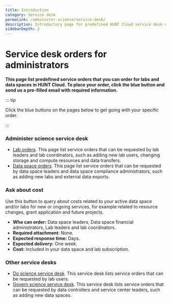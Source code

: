 ```yaml
---
title: Introduction
category: Service desk
permalink: /administer-science/service-desk/
description: Introductory page for predefined HUNT Cloud service desk orders.
sidebarDepth: 2
---
```


# Service desk orders for administrators

**This page list predefined service orders that you can order for labs and data spaces in HUNT Cloud. To place your order, click the blue button and send us a pre-filled email with required information.**

::: tip

Click the blue buttons on the pages below to get going with your specific order.

:::

### Administer science service desk

* [Lab orders](/administer-science/service-desk/lab-orders). This page list service orders that can be requested by lab leaders and lab coordinators, such as adding new lab users, changing storage and compute resources and data transfers.
* [Data space orders](/administer-science/service-desk/data-space-orders). This page list service orders that can be requested by data space leaders and data space compliance administrators, such as adding new labs and external data exports.

### Ask about cost

Use this button to query about costs related to your active data space and/or labs for new or ongoing services, for example related to resource changes, grant application and future projects.

<SDButton form="cost_query" />

* **Who can order:** Data space leaders, Data space financial administrators, Lab leaders and lab coordinators.
* **Required attachment**: None.
* **Expected response time:** Days.
* **Expected delivery:** One week.
* **Cost:** Included in your data space and lab subscription.

### Other service desks

* [Do science service desk](/do-science/service-desk). This service desk lists service orders that can be requested by lab users.
* [Govern science service desk](/govern-science/service-desk/). This service desk lists service orders that can be requested by data controllers and service center leaders, such as adding new data spaces.

